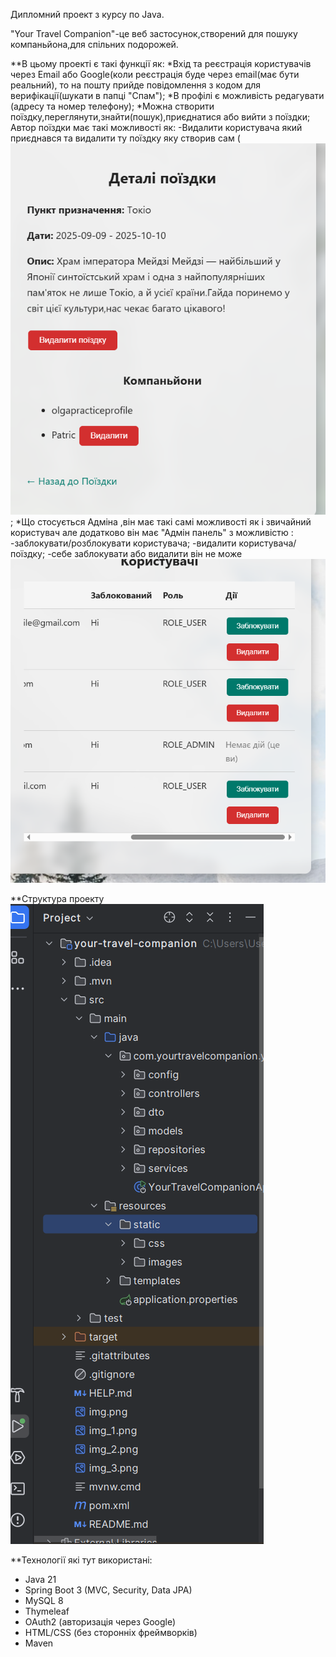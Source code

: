 Дипломний проект з курсу по Java.

"Your Travel Companion"-це веб застосунок,створений для пошуку компаньйона,для спільних подорожей.

**В цьому проекті є такі функції як:
*Вхід та реєстрація користувачів через Email або Google(коли реєстрація буде через email(має бути реальний),
то на пошту прийде повідомлення з кодом для верифікації(шукати в папці "Спам");
*В профілі є можливість редагувати (адресу та номер телефону);
*Можна створити поїздку,переглянути,знайти(пошук),приєднатися або вийти з поїздки;
 Автор поїздки має такі можливості як:
-Видалити користувача який приєднався та видалити ту поїздку яку створив сам (![img_1.png](img_1.png);
*Що стосується Адміна ,він має такі самі можливості як і звичайний користувач але додатково він має "Адмін панель" з
можливістю :
-заблокувати/розблокувати користувача;
-видалити користувача/поїздку;
-себе заблокувати або видалити він не може ![img_3.png](img_3.png)

**Структура проекту ![img_4.png](img_4.png)

**Технології які тут використані:
- Java 21
- Spring Boot 3 (MVC, Security, Data JPA)
- MySQL 8
- Thymeleaf
- OAuth2 (авторизація через Google)
- HTML/CSS (без сторонніх фреймворків)
- Maven
 